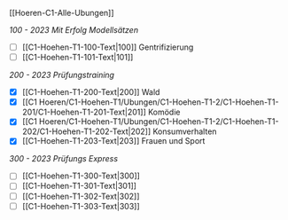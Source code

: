 [[Hoeren-C1-Alle-Ubungen]]

*100 - 2023 Mit Erfolg Modellsätzen*
- [ ] [[C1-Hoehen-T1-100-Text|100]] Gentrifizierung
- [ ] [[C1-Hoehen-T1-101-Text|101]]

*200 - 2023 Prüfungstraining*
- [x] [[C1-Hoehen-T1-200-Text|200]] Wald
- [x] [[C1 Hoeren/C1-Hoehen-T1/Ubungen/C1-Hoehen-T1-2/C1-Hoehen-T1-201/C1-Hoehen-T1-201-Text|201]] Komödie
- [x] [[C1 Hoeren/C1-Hoehen-T1/Ubungen/C1-Hoehen-T1-2/C1-Hoehen-T1-202/C1-Hoehen-T1-202-Text|202]] Konsumverhalten
- [x] [[C1-Hoehen-T1-203-Text|203]] Frauen und Sport

*300 - 2023 Prüfungs Express*
- [ ] [[C1-Hoehen-T1-300-Text|300]]
- [ ] [[C1-Hoehen-T1-301-Text|301]]
- [ ] [[C1-Hoehen-T1-302-Text|302]]
- [ ] [[C1-Hoehen-T1-303-Text|303]]
